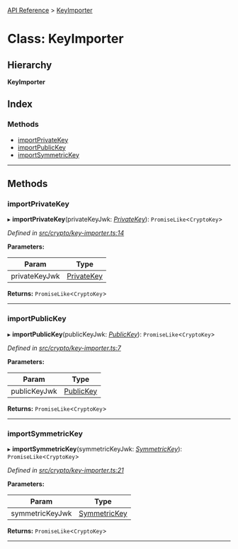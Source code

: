 [API Reference](../README.md) > [KeyImporter](../classes/keyimporter.md)

# Class: KeyImporter

## Hierarchy

**KeyImporter**

## Index

### Methods

* [importPrivateKey](keyimporter.md#importprivatekey)
* [importPublicKey](keyimporter.md#importpublickey)
* [importSymmetricKey](keyimporter.md#importsymmetrickey)

---

## Methods

<a id="importprivatekey"></a>

###  importPrivateKey

▸ **importPrivateKey**(privateKeyJwk: *[PrivateKey](../interfaces/privatekey.md)*): `PromiseLike`<`CryptoKey`>

*Defined in [src/crypto/key-importer.ts:14](https://github.com/repux/repux-lib/blob/7768859/src/crypto/key-importer.ts#L14)*

**Parameters:**

| Param | Type |
| ------ | ------ |
| privateKeyJwk | [PrivateKey](../interfaces/privatekey.md) |

**Returns:** `PromiseLike`<`CryptoKey`>

___
<a id="importpublickey"></a>

###  importPublicKey

▸ **importPublicKey**(publicKeyJwk: *[PublicKey](../interfaces/publickey.md)*): `PromiseLike`<`CryptoKey`>

*Defined in [src/crypto/key-importer.ts:7](https://github.com/repux/repux-lib/blob/7768859/src/crypto/key-importer.ts#L7)*

**Parameters:**

| Param | Type |
| ------ | ------ |
| publicKeyJwk | [PublicKey](../interfaces/publickey.md) |

**Returns:** `PromiseLike`<`CryptoKey`>

___
<a id="importsymmetrickey"></a>

###  importSymmetricKey

▸ **importSymmetricKey**(symmetricKeyJwk: *[SymmetricKey](../interfaces/symmetrickey.md)*): `PromiseLike`<`CryptoKey`>

*Defined in [src/crypto/key-importer.ts:21](https://github.com/repux/repux-lib/blob/7768859/src/crypto/key-importer.ts#L21)*

**Parameters:**

| Param | Type |
| ------ | ------ |
| symmetricKeyJwk | [SymmetricKey](../interfaces/symmetrickey.md) |

**Returns:** `PromiseLike`<`CryptoKey`>

___


